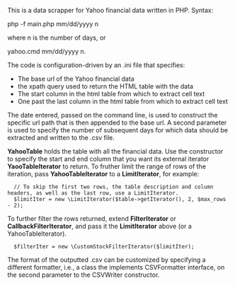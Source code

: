 This is a data scrapper for Yahoo financial data written in PHP. Syntax:

php -f main.php mm/dd/yyyy n

where n is the number of days, or 

yahoo.cmd mm/dd/yyyy n.

The code is configuration-driven by an .ini file that specifies:

* The base url of the Yahoo financial data
* the xpath query used to return the HTML table with the data
* The start column in the html table from which to extract cell text
* One past the last column in the html table from which to extract cell text

The date entered, passed on the command line, is used to construct the specific url path that is then appended to the base url. A second parameter is used to specify
the number of subsequent days for which data should be extracted and written to the .csv file. 

**YahooTable** holds the table with all the financial data. Use the constructor to specify the start and end column that you want its external iterator **YaooTableIterator**
to return.  To fruther limit the range of rows of the iteration, pass **YahooTableIterator** to a **LimitIterator**, for example:

	  // To skip the first two rows, the table description and column headers, as well as the last row, use a LimitIterator.
	  $limitIter = new \LimitIterator($table->getIterator(), 2, $max_rows - 2); 

To further filter the rows returned, extend **FilterIterator** or **CallbackFilterIterator**, and pass it the **LimitIterator** above (or a YahooTableIterator).

	  $filterIter = new \CustomStockFilterIterator($limitIter);

The format of the outputted .csv can be customized by specifying a different formatter, i.e., a class the implements CSVFormatter interface, on the second parameter to
the CSVWriter constructor.
